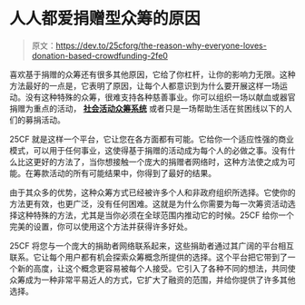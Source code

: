 # 人人都爱捐赠型众筹的原因

> 原文：<https://dev.to/25cforg/the-reason-why-everyone-loves-donation-based-crowdfunding-2fe0>

喜欢基于捐赠的众筹还有很多其他原因，它给了你杠杆，让你的影响力无限。这种方法最好的一点是，它表明了原因，让每个人都意识到为什么要开展这样一场运动。没有这种特殊的众筹，很难支持各种慈善事业。你可以组织一场以献血或器官捐赠为重点的活动， [**社会活动众筹系统**](https://25cf.org/) 或者只是一场帮助生活在贫困线以下的人们的募捐活动。

25CF 就是这样一个平台，它让您在各方面都有可能。它给你一个适应性强的商业模式，可以用于任何事业，这使得基于捐赠的活动成为每个人的必做之事。没有什么比这更好的方法了，当你想接触一个庞大的捐赠者网络时，这种方法使之成为可能。在筹款活动的所有可能结果中，你得到了最好的结果。

由于其众多的优势，这种众筹方式已经被许多个人和非政府组织所选择。它使你的方法更有效，也更广泛，没有任何困难。这就是为什么你需要为每一次筹资活动选择这种特殊的方法，尤其是当你必须在全球范围内推动它的时候。25CF 给你一个完美的设置，你可以使用这个方法并获得许多好处。

25CF 将您与一个庞大的捐助者网络联系起来，这些捐助者通过其广阔的平台相互联系。它让每个用户都有机会探索众筹概念所提供的选择。这个平台把它带到了一个新的高度，让这个概念更容易被每个人接受。它引入了各种不同的想法，共同使众筹成为一种非常平易近人的方式，它扩大了融资的范围，并给你提供了许多其他选择。